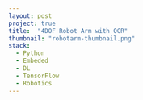 ```yaml
---
layout: post
project: true
title:  "4DOF Robot Arm with OCR"
thumbnail: "robotarm-thumbnail.png"
stack:
  - Python
  - Embeded
  - DL
  - TensorFlow
  - Robotics
---
```

